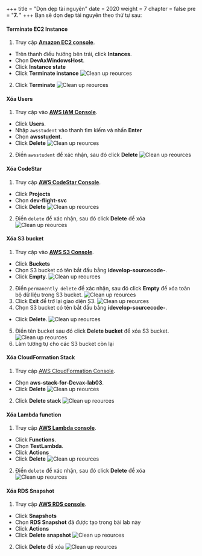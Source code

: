 +++
title = "Dọn dẹp tài nguyên"
date = 2020
weight = 7
chapter = false
pre = "<b>7. </b>"
+++
Bạn sẽ dọn dẹp tài nguyên theo thứ tự sau:

#### Terminate EC2 Instance
1. Truy cập [**Amazon EC2 console**](https://console.aws.amazon.com/ec2/).
* Trên thanh điều hướng bên trái, click **Intances**.
* Chọn **DevAxWindowsHost**. 
* Click **Instance state**
* Click **Terminate instance**
![Clean up reources](/images/7-cleanup/cleanup-001.png?featherlight=false&width=90pc)
2. Click **Terminate**
![Clean up reources](/images/7-cleanup/cleanup-002.png?featherlight=false&width=90pc)

#### Xóa Users
1. Truy cập vào [**AWS IAM Console**](https://console.aws.amazon.com/iamv2/).
* Click **Users**.
* Nhập ```awsstudent``` vào thanh tìm kiếm và nhấn **Enter**
* Chọn **awsstudent**.
* Click **Delete**
![Clean up reources](/images/7-cleanup/cleanup-003.png?featherlight=false&width=90pc)
2. Điền ```awsstudent``` để xác nhận, sau đó click **Delete**
![Clean up reources](/images/7-cleanup/cleanup-004.png?featherlight=false&width=90pc)

#### Xóa CodeStar
1. Truy cập [**AWS CodeStar Console**](https://console.aws.amazon.com/codesuite/codestar/home).
* Click **Projects**
* Chọn **dev-flight-svc**
* Click **Delete**
![Clean up reources](/images/7-cleanup/cleanup-005.png?featherlight=false&width=90pc)
2. Điền ```delete``` để xác nhận, sau đó click **Delete** để xóa
![Clean up reources](/images/7-cleanup/cleanup-006.png?featherlight=false&width=90pc)

#### Xóa S3 bucket
1. Truy cập vào [**AWS S3 Console**](https://s3.console.aws.amazon.com/s3/).
* Click **Buckets**
* Chọn S3 bucket có tên bắt đầu bằng **idevelop-sourcecode-**.
* Click **Empty**.
![Clean up reources](/images/7-cleanup/cleanup-007.png?featherlight=false&width=90pc)
2. Điền ```permanently delete``` để xác nhận, sau đó click **Empty** để xóa toàn bộ dữ liệu trong S3 bucket.
![Clean up reources](/images/7-cleanup/cleanup-008.png?featherlight=false&width=90pc)
3. Click **Exit** để trở lại giao diện S3.
![Clean up reources](/images/7-cleanup/cleanup-009.png?featherlight=false&width=90pc)
4. Chọn S3 bucket có tên bắt đầu bằng **idevelop-sourcecode-**.
* Click **Delete**.
![Clean up reources](/images/7-cleanup/cleanup-010.png?featherlight=false&width=90pc)
5. Điền tên bucket sau đó click **Delete bucket** để xóa S3 bucket.
![Clean up reources](/images/7-cleanup/cleanup-011.png?featherlight=false&width=90pc)
6. Làm tương tự cho các S3 bucket còn lại

#### Xóa CloudFormation Stack
1. Truy cập [AWS CloudFormation Console](https://console.aws.amazon.com/cloudformation/).
* Chọn **aws-stack-for-Devax-lab03**.
* Click **Delete**
![Clean up reources](/images/7-cleanup/cleanup-012.png?featherlight=false&width=90pc)
2. Click **Delete stack**
![Clean up reources](/images/7-cleanup/cleanup-013.png?featherlight=false&width=90pc)

#### Xóa Lambda function
1. Truy cập [**AWS Lambda console**](https://console.aws.amazon.com/lambda/home).
* Click **Functions**.
* Chọn **TestLambda**.
* Click **Actions**
* Click **Delete**
![Clean up reources](/images/7-cleanup/cleanup-014.png?featherlight=false&width=90pc)
2. Điền ```delete``` để xác nhận, sau đó click **Delete** để xóa
![Clean up reources](/images/7-cleanup/cleanup-015.png?featherlight=false&width=90pc)

#### Xóa RDS Snapshot
1. Truy cập [**AWS RDS console**](https://console.aws.amazon.com/rds/home).
* Click **Snapshots**
* Chọn **RDS Snapshot** đã được tạo trong bài lab này
* Click **Actions**
* Click **Delete snapshot**
![Clean up reources](/images/7-cleanup/cleanup-016.png?featherlight=false&width=90pc)
2. Click **Delete** để xóa
![Clean up reources](/images/7-cleanup/cleanup-017.png?featherlight=false&width=90pc)
